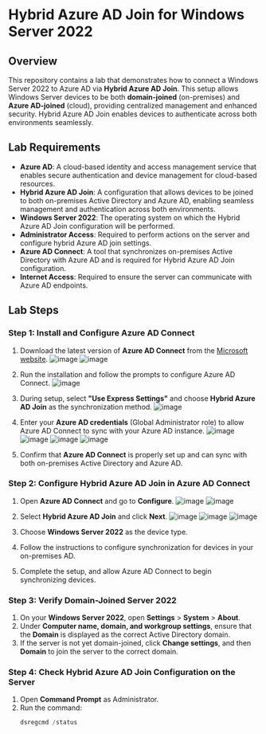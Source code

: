 # Hybrid Azure AD Join for Windows Server 2022

## Overview
This repository contains a lab that demonstrates how to connect a Windows Server 2022 to Azure AD via **Hybrid Azure AD Join**. This setup allows Windows Server devices to be both **domain-joined** (on-premises) and **Azure AD-joined** (cloud), providing centralized management and enhanced security. Hybrid Azure AD Join enables devices to authenticate across both environments seamlessly.

## Lab Requirements

- **Azure AD**: A cloud-based identity and access management service that enables secure authentication and device management for cloud-based resources.
- **Hybrid Azure AD Join**: A configuration that allows devices to be joined to both on-premises Active Directory and Azure AD, enabling seamless management and authentication across both environments.
- **Windows Server 2022**: The operating system on which the Hybrid Azure AD Join configuration will be performed.
- **Administrator Access**: Required to perform actions on the server and configure hybrid Azure AD join settings.
- **Azure AD Connect**: A tool that synchronizes on-premises Active Directory with Azure AD and is required for Hybrid Azure AD Join configuration.
- **Internet Access**: Required to ensure the server can communicate with Azure AD endpoints.

## Lab Steps

### Step 1: Install and Configure Azure AD Connect

1. Download the latest version of **Azure AD Connect** from the [Microsoft website](https://www.microsoft.com/en-us/download/details.aspx?id=47594).
![image](https://github.com/user-attachments/assets/5b59dcf1-06a7-4b20-88e0-598957a46267)
![image](https://github.com/user-attachments/assets/277dfa29-e64a-4609-a806-b6bc68b609cf)

2. Run the installation and follow the prompts to configure Azure AD Connect.
![image](https://github.com/user-attachments/assets/48f333eb-f39b-4533-80fc-dd86159cb62b)

3. During setup, select **"Use Express Settings"** and choose **Hybrid Azure AD Join** as the synchronization method.
![image](https://github.com/user-attachments/assets/55e6fad4-4f35-4068-af84-04b37d221102)


4. Enter your **Azure AD credentials** (Global Administrator role) to allow Azure AD Connect to sync with your Azure AD instance.
![image](https://github.com/user-attachments/assets/ac9045a4-f9eb-4122-969a-229c3c313045)
![image](https://github.com/user-attachments/assets/375fd3b4-c09b-46f9-9622-6cccc9a01794)
![image](https://github.com/user-attachments/assets/54504fb0-2198-4f44-8dce-31dfb20cffed)
![image](https://github.com/user-attachments/assets/d84e6038-8a9e-456c-8418-9e3547e81f7b)

5. Confirm that **Azure AD Connect** is properly set up and can sync with both on-premises Active Directory and Azure AD.

### Step 2: Configure Hybrid Azure AD Join in Azure AD Connect

1. Open **Azure AD Connect** and go to **Configure**.
![image](https://github.com/user-attachments/assets/26879d87-1545-4b88-be2e-6991df0e19f6)
![image](https://github.com/user-attachments/assets/f0595dc6-fd60-48fa-ab41-20f18ebd67be)

2. Select **Hybrid Azure AD Join** and click **Next**.
![image](https://github.com/user-attachments/assets/32433e68-03fd-43ad-a204-7862cc218a96)
![image](https://github.com/user-attachments/assets/a5cdac0f-f321-43b6-8763-3f5a2ac14758)
![image](https://github.com/user-attachments/assets/c08c5ef2-1f93-439b-a1c3-6744ddb92874)


3. Choose **Windows Server 2022** as the device type.
4. Follow the instructions to configure synchronization for devices in your on-premises AD.
5. Complete the setup, and allow Azure AD Connect to begin synchronizing devices.

### Step 3: Verify Domain-Joined Server 2022

1. On your **Windows Server 2022**, open **Settings** > **System** > **About**.
2. Under **Computer name, domain, and workgroup settings**, ensure that the **Domain** is displayed as the correct Active Directory domain.
3. If the server is not yet domain-joined, click **Change settings**, and then **Domain** to join the server to the correct domain.

### Step 4: Check Hybrid Azure AD Join Configuration on the Server

1. Open **Command Prompt** as Administrator.
2. Run the command:  
   ```powershell
   dsregcmd /status
